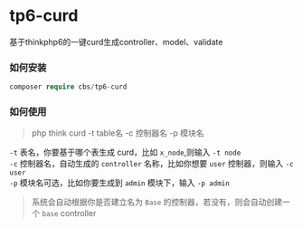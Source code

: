 # tp6-curd
基于thinkphp6的一键curd生成controller、model、validate

### 如何安装
```php
composer require cbs/tp6-curd
```

### 如何使用
> php think curd -t table名 -c 控制器名 -p 模块名


`-t` 表名，你要基于哪个表生成 curd，比如 `x_node`,则输入 `-t node`   
`-c` 控制器名，自动生成的 `controller` 名称，比如你想要  `user` 控制器，则输入 `-c user`  
`-p` 模块名可选，比如你要生成到 `admin` 模块下，输入 `-p admin`

> 系统会自动根据你是否建立名为  `Base` 的控制器，若没有，则会自动创建一个 `base` controller